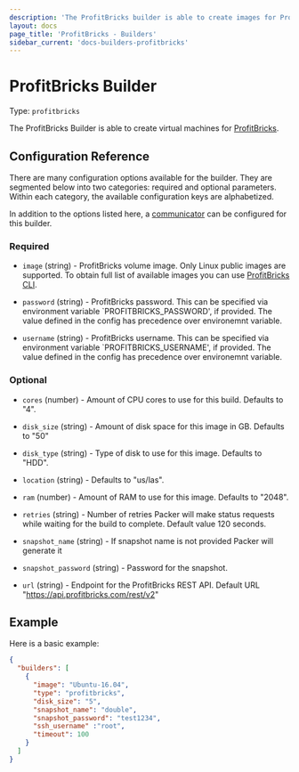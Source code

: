 ```yaml
---
description: 'The ProfitBricks builder is able to create images for ProfitBricks cloud.'
layout: docs
page_title: 'ProfitBricks - Builders'
sidebar_current: 'docs-builders-profitbricks'
---
```


# ProfitBricks Builder

Type: `profitbricks`

The ProfitBricks Builder is able to create virtual machines for
[ProfitBricks](https://www.profitbricks.com).

## Configuration Reference

There are many configuration options available for the builder. They are
segmented below into two categories: required and optional parameters. Within
each category, the available configuration keys are alphabetized.

In addition to the options listed here, a
[communicator](/docs/templates/communicator.html) can be configured for this
builder.

### Required

-   `image` (string) - ProfitBricks volume image. Only Linux public images are
    supported. To obtain full list of available images you can use
    [ProfitBricks CLI](https://github.com/profitbricks/profitbricks-cli#image).

-   `password` (string) - ProfitBricks password. This can be specified via
    environment variable \`PROFITBRICKS\_PASSWORD', if provided. The value
    defined in the config has precedence over environemnt variable.

-   `username` (string) - ProfitBricks username. This can be specified via
    environment variable \`PROFITBRICKS\_USERNAME', if provided. The value
    defined in the config has precedence over environemnt variable.

### Optional

-   `cores` (number) - Amount of CPU cores to use for this build. Defaults to
    "4".

-   `disk_size` (string) - Amount of disk space for this image in GB. Defaults
    to "50"

-   `disk_type` (string) - Type of disk to use for this image. Defaults to
    "HDD".

-   `location` (string) - Defaults to "us/las".

-   `ram` (number) - Amount of RAM to use for this image. Defaults to "2048".

-   `retries` (string) - Number of retries Packer will make status requests
    while waiting for the build to complete. Default value 120 seconds.

-   `snapshot_name` (string) - If snapshot name is not provided Packer will
    generate it

-   `snapshot_password` (string) - Password for the snapshot.

-   `url` (string) - Endpoint for the ProfitBricks REST API. Default URL
    "<https://api.profitbricks.com/rest/v2>"

## Example

Here is a basic example:

```json
{
  "builders": [
    {
      "image": "Ubuntu-16.04",
      "type": "profitbricks",
      "disk_size": "5",
      "snapshot_name": "double",
      "snapshot_password": "test1234",
      "ssh_username" :"root",
      "timeout": 100
    }
  ]
}
```
